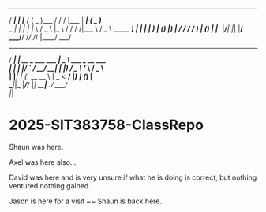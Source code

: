  ____ ___ _____ _____  ___ _____      __  _____ ____   ___          
/ ___|_ _|_   _|___ / ( _ )___ /     / / |___  | ___| ( _ )         
\___ \| |  | |   |_ \ / _ \ |_ \    / /     / /|___ \ / _ \   _____ 
 ___) | |  | |  ___) | (_) |__) |  / /     / /  ___) | (_) | |_____|
|____/___| |_| |____/ \___/____/  /_/     /_/  |____/ \___/         
  ____ _                 ____                                       
 / ___| | __ _ ___ ___  |  _ \ ___ _ __   ___                       
| |   | |/ _` / __/ __| | |_) / _ \ '_ \ / _ \                      
| |___| | (_| \__ \__ \ |  _ <  __/ |_) | (_) |                     
 \____|_|\__,_|___/___/ |_| \_\___| .__/ \___/                      
                                  |_|                                

# 2025-SIT383758-ClassRepo

Shaun was here.

Axel was here also...

David was here and is very unsure if what he is doing is correct, but nothing ventured nothing gained.

Jason is here for a visit ~~
Shaun is back here.

